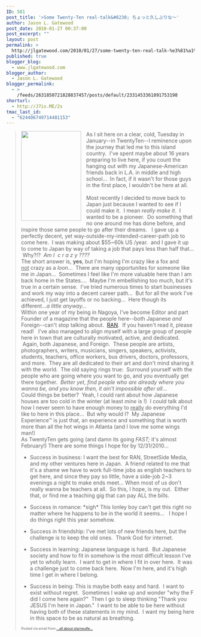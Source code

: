 ```yaml
---
ID: 581
post_title: '>Some Twenty-Ten real-talk&#8230; ちょっと久しぶりな〜'
author: Jason L. Gatewood
post_date: 2010-01-27 00:37:00
post_excerpt: ""
layout: post
permalink: >
  http://jlgatewood.com/2010/01/27/some-twenty-ten-real-talk-%e3%81%a1%e3%82%87%e3%81%a3%e3%81%a8%e4%b9%85%e3%81%97%e3%81%b6%e3%82%8a%e3%81%aa%e3%80%9c/
published: true
blogger_blog:
  - www.jlgatewood.com
blogger_author:
  - Jason L. Gatewood
blogger_permalink:
  - >
    /feeds/2631850721828837457/posts/default/2331453361891753198
shorturl:
  - http://J7is.ME/2s
tmac_last_id:
  - "624406749714481153"
---
```

><div><div style="clear: left; float: left; margin-bottom: 1em; margin-right: 1em;"><img height="240" src="http://posterous.com/getfile/files.posterous.com/starrwulfe/BtFIedoHfAnwunrufHurcnyBgsmIilbkxHFlhehsvIFFnrFvaurdGuBDGDbl/media_httpfarm3static_Cbrpq.jpg.scaled500.jpg" width="160" /> <br /></div><div>As I sit here on a clear, cold, Tuesday in January--in TwentyTen--I reminence upon the journey that led me to this island country.  I've spent maybe about 16 years preparing to live here, if you count the hanging out with my Japanese-American friends back in L.A. in middle and high school...  In fact, if it wasn't for those guys in the first place, I wouldn't be here at all.<br /><div><br /><div>Most recently I decided to move back to Japan just because I wanted to see if I could make it.  I mean <i>really make it</i>.  I wanted to be a pioneer.  Do something that no one around me has done before, and inspire those same people to go after their dreams.   I gave up a perfectly decent, yet way-outside-my-intended-career-path job to come here.  I was making about $55~60k US /year.  and I gave it up to come to Japan by way of taking a job that pays less than half that...  Why?!?  <i>Am I  c r a z y ????</i><br /></div><div>The short answer is, <b>yes</b>, but I'm hoping I'm crazy like a fox and <span style="text-decoration: underline;">not</span> crazy as a <i>loon</i>...  There are many opportunites for someone like me in Japan...  Sometimes I feel like I'm more valuable here than I am back home in the States....  Maybe I'm embellishing too much, but it's true in a certain sense.  I've tried numerous times to start businesses and work my way into a decent career path...  But for all the work I've achieved, I just get layoffs or no backing...  Here though its different...<i>a little anyway...  </i><br /></div><div>Within one year of my being in Nagoya, I've become Editor and part Founder of a magazine that the people here--both Japanese <i>and </i>Foreign--can't stop talking about.  <a href="http://www.ranmagazine.com/">RAN</a>.  If you haven't read it, please read!   I've also managed to align myself with a large group of people here in town that are culturally motivated, active, and dedicated.  Again, both Japanese, and Foreign.  These people are artists, photographers, writers, musicians, singers, speakers, activists, students, teachers, office workers, bus drivers, doctors, professors, and more.  They are all dedicated to their art and don't mind sharing it with the world.  The old saying rings true:  Surround yourself with the people who are going where you want to go, and you eventually get there together.  <i>Better yet, find people who are already where you wanna be, and you know then, it ain't impossible after all</i>...<br /></div><div>Could things be better?  Yeah, I could rant about how Japanese houses are too cold in the winter (at least <i>mine </i>is !)  I could talk about how I never seem to have enough money to <span style="text-decoration: underline;">really</span> do everything I'd like to here in this place...  But why would I?  My Japanese Experience™ is just that, an experience and something that is worth more than all the hot wings in Atlanta (and I love me some wings man!)<br /></div><div>As TwentyTen gets going (and damn its going <i>FAST;</i> it's almost February!) There are some things I hope for by 12/31/2010...<br /></div><div><ul><li>Success in business: I want the best for RAN, StreetSide Media, and my other ventures here in Japan.  A friend related to me that it's a shame we have to work full-time jobs as english teachers to get here, and since they pay so little, have a side-job 2~3 evenings a night to make ends meet... When most of us don't really wanna be teachers at all.  So this, I hope, is my out.  Either that, or find me a teaching gig that can pay ALL the bills.</li></ul><ul><li>Success in romance: *sigh* This lonley boy can't get this right no matter where he happens to be in the world it seems...   I hope I do things right this year somehow.</li></ul><ul><li>Success in friendship: I've met lots of new friends here, but the challenge is to keep the old ones.  Thank God for internet.</li></ul><ul><li>Success in learning: Japanese language is hard.  But Japanese society and how to fit in somehow is the most difficult lesson I've yet to wholly learn.  I want to get in where I fit in over here.  It was a challenge just to come back here.  Now I'm here, and it's high time I get in where I belong.</li></ul><ul><li>Success in being: This is maybe both easy and hard.  I want to exist without regret.  Sometimes I wake up and wonder "why the F did I come here again?"  Then I go to sleep thinking "Thank you JESUS I'm here in Japan."  I want to be able to be here without having both of these statements in my mind.  I want my being here in this space to be as natural as breathing.  </li></ul></div></div></div><div style="font-size: 9px;">Posted via email from <a href="http://starrwulfe.info/some-twenty-ten-real-talk-tags-real-talk">...all about starrwulfe...</a>  <br /></div></div>